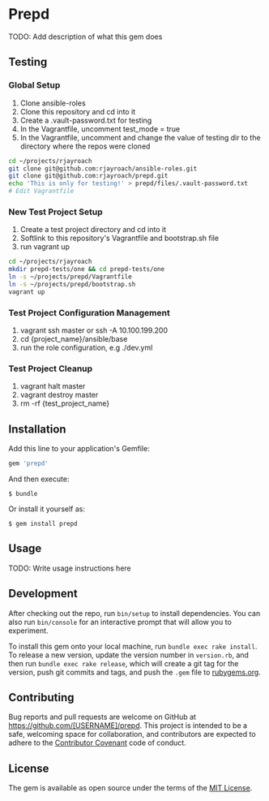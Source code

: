 # Prepd

TODO: Add description of what this gem does

## Testing

### Global Setup

1. Clone ansible-roles
2. Clone this repository and cd into it
3. Create a .vault-password.txt for testing
4. In the Vagrantfile, uncomment test_mode = true
5. In the Vagrantfile, uncomment and change the value of testing dir to the directory where the repos were cloned

```bash
cd ~/projects/rjayroach
git clone git@github.com:rjayroach/ansible-roles.git
git clone git@github.com:rjayroach/prepd.git
echo 'This is only for testing!' > prepd/files/.vault-password.txt
# Edit Vagrantfile
```


### New Test Project Setup

1. Create a test project directory and cd into it
2. Softlink to this repository's Vagrantfile and bootstrap.sh file
3. run vagrant up

```bash
cd ~/projects/rjayroach
mkdir prepd-tests/one && cd prepd-tests/one
ln -s ~/projects/prepd/Vagrantfile
ln -s ~/projects/prepd/bootstrap.sh
vagrant up
```

### Test Project Configuration Management

1. vagrant ssh master or ssh -A 10.100.199.200
2. cd {project_name}/ansible/base
3. run the role configuration, e.g ./dev.yml


### Test Project Cleanup

1. vagrant halt master
2. vagrant destroy master
2. rm -rf {test_project_name}

## Installation

Add this line to your application's Gemfile:

```ruby
gem 'prepd'
```

And then execute:

    $ bundle

Or install it yourself as:

    $ gem install prepd

## Usage

TODO: Write usage instructions here

## Development

After checking out the repo, run `bin/setup` to install dependencies. You can also run `bin/console` for an interactive prompt that will allow you to experiment.

To install this gem onto your local machine, run `bundle exec rake install`. To release a new version, update the version number in `version.rb`, and then run `bundle exec rake release`, which will create a git tag for the version, push git commits and tags, and push the `.gem` file to [rubygems.org](https://rubygems.org).

## Contributing

Bug reports and pull requests are welcome on GitHub at https://github.com/[USERNAME]/prepd. This project is intended to be a safe, welcoming space for collaboration, and contributors are expected to adhere to the [Contributor Covenant](http://contributor-covenant.org) code of conduct.


## License

The gem is available as open source under the terms of the [MIT License](http://opensource.org/licenses/MIT).

